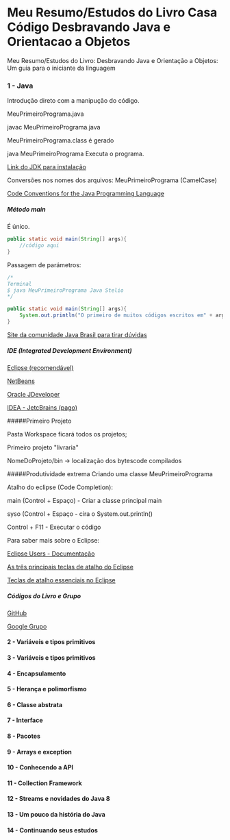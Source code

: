Meu Resumo/Estudos do Livro Casa Código Desbravando Java e Orientacao a Objetos
========================================================

Meu Resumo/Estudos do Livro: Desbravando Java e Orientação a Objetos: Um guia para o iniciante da linguagem

### 1 - Java
Introdução direto com a manipução do código.

MeuPrimeiroPrograma.java

javac MeuPrimeiroPrograma.java

MeuPrimeiroPrograma.class é gerado

java MeuPrimeiroPrograma Executa o programa.

[Link do JDK para instalação](http://www.oracle.com/technetwork/java/javase/downloads/jdk8-downloads-2133151.html)

Conversões nos nomes dos arquivos: MeuPrimeiroPrograma (CamelCase)

[Code Conventions for the Java Programming Language](http://www.oracle.com/technetwork/java/index-135089.html)

##### Método main
É único.

```java
public static void main(String[] args){
    //código aqui
}
```
Passagem de parámetros:
```java
/*
Terminal
$ java MeuPrimeiroPrograma Java Stelio
*/

public static void main(String[] args){
    System.out.println("O primeiro de muitos códigos escritos em" + args[0] + " pelo " + args[1] " ! " );
}
```
[Site da comunidade Java Brasil para tirar dúvidas](http://guj.com.br)

##### IDE (Integrated Development Environment)

[Eclipse (recomendável)](https://www.eclipse.org/downloads/)

[NetBeans](https://netbeans.org/)

[Oracle JDeveloper](http://www.oracle.com/technetwork/developer-tools/jdev/downloads/index.html)

[IDEA - JetcBrains (pago)](https://www.jetbrains.com/idea/)

#####Primeiro Projeto

Pasta Workspace ficará todos os projetos;

Primeiro projeto "livraria"

NomeDoProjeto/bin -> localização dos bytescode compilados

#####Produtividade extrema
Criando uma classe MeuPrimeiroPrograma

Atalho do eclipse (Code Completion):

main (Control + Espaço) - Criar a classe principal main

syso (Control + Espaço - cira o System.out.println()

Control + F11 - Executar o código

Para saber mais sobre o Eclipse:

[Eclipse Users - Documentação](https://www.eclipse.org/users/)

[As três principais teclas de atalho do Eclipse](http://blog.caelum.com.br/as-tres-principais-teclas-de-atalho-do-eclipse/)

[Teclas de atalho essenciais no Eclipse](http://udgwebdev.com/teclas-de-atalho-essenciais-no-eclipse/)

##### Códigos do Livro e Grupo
[GitHub](https://github.com/Turini/livro-oo)

[Google Grupo](https://groups.google.com/d/forum/livro-java-oo)


#### 2 - Variáveis e tipos primitivos

#### 3 - Variáveis e tipos primitivos

#### 4 - Encapsulamento

#### 5 - Herança e polimorfismo

#### 6 - Classe abstrata

#### 7 - Interface

#### 8 - Pacotes

#### 9 - Arrays e exception

#### 10 - Conhecendo a API

#### 11 - Collection Framework

#### 12 - Streams e novidades do Java 8

#### 13 - Um pouco da história do Java

#### 14 - Continuando seus estudos

